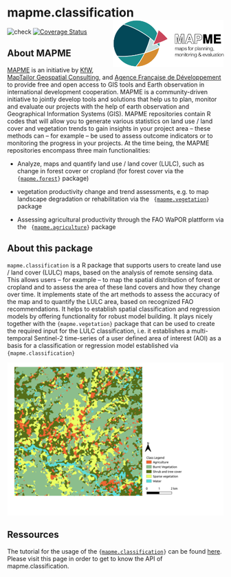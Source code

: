# mapme.classification <img src='man/figures/logo.png' align="right" height="110"  />

<!-- badges: start -->
![check](https://github.com/mapme-initiative/mapme.classification/workflows/R-CMD-check/badge.svg)
[![Coverage Status](https://img.shields.io/codecov/c/github/mapme-initiative/mapme.classification/master.svg)](https://codecov.io/github/mapme-initiative/mapme.classification?branch=master)
<!-- badges: end -->

## About MAPME

[MAPME](https://mapme-initiative.org/) is an initiative by [KfW](https://www.kfw.de/), 
[MapTailor Geospatial Consulting](https://maptailor.net/), and [Agence Française de Développement](https://www.afd.fr/) 
to provide free and open access to GIS tools and Earth observation 
in international development cooperation. MAPME is a community-driven initiative 
to jointly develop tools and solutions that help us to plan, monitor and evaluate 
our projects with the help of earth observation and Geographical Information Systems 
(GIS). MAPME repositories contain R codes that will allow you to generate various 
statistics on land use / land cover and vegetation trends to gain insights in your 
project area – these methods can – for example – be used to assess outcome indicators 
or to monitoring the progress in your projects. At the time being, the MAPME 
repositories encompass three main functionalities:	

-  Analyze, maps and quantify land use / land cover (LULC), such as change in forest cover or cropland (for forest cover via the <code> {[mapme.forest](https://github.com/mapme-initiative/mapme.forest)}</code> package)

-  vegetation productivity change and trend assessments, e.g. to map landscape degradation or rehabilitation via the <code> {[mapme.vegetation](https://github.com/mapme-initiative/mapme.vegetation)}</code> package

- Assessing agricultural productivity through the FAO WaPOR plattform via the <code> {[mapme.agriculture](https://github.com/mapme-initiative/mapme.agriculture)}</code> package

## About this package

`mapme.classification` is a R package that supports users to create land use / land 
cover (LULC) maps, based on the analysis of remote sensing data. 
This allows users – for example – to map the spatial distribution of forest or cropland and to assess the area of these land covers and how they change over time. It implements state of the art methods to assess the accuracy of the map and to quantify the LULC area, based on recognized FAO recommendations. It helps to 
establish spatial classification and regression models by offering functionality 
for robust model building. It plays nicely together with the 
`{mapme.vegetation}` package that can be used to create the required input for 
the LULC classification, i.e. it establishes a multi-temporal Sentinel-2 time-series 
of a user defined area of interest (AOI) as a basis for a classification or 
regression model established via `{mapme.classification}`

![A Land Cover Classification Example Map.](man/figures/lcc_map.png)


## Ressources

The tutorial for the usage of the 
<code>{[mapme.classification](https://github.com/mapme-initiative/mapme.classification)}</code>
can be found 
[here](https://mapme-initiative.github.io/mapme.classification). Please visit
this page in order to get to know the API of mapme.classification.
